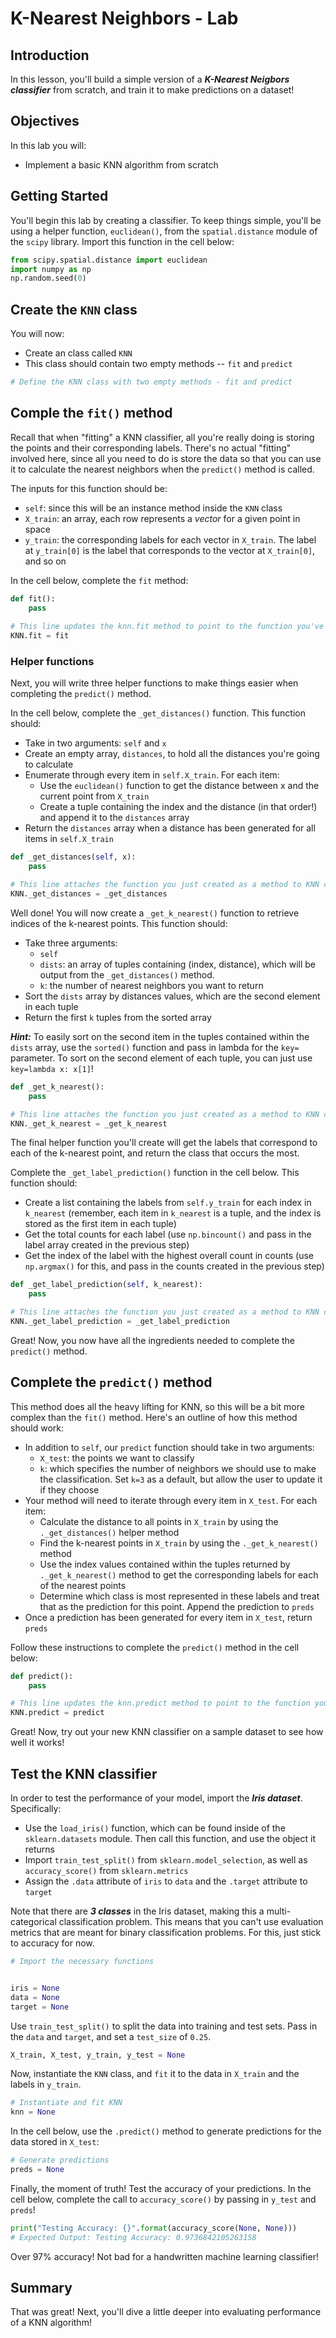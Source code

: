 
# K-Nearest Neighbors - Lab

## Introduction

In this lesson, you'll build a simple version of a **_K-Nearest Neigbors classifier_** from scratch, and train it to make predictions on a dataset!

## Objectives

In this lab you will: 

* Implement a basic KNN algorithm from scratch

## Getting Started

You'll begin this lab by creating a classifier. To keep things simple, you'll be using a helper function, `euclidean()`, from the `spatial.distance` module of the `scipy` library. Import this function in the cell below:


```python
from scipy.spatial.distance import euclidean
import numpy as np
np.random.seed(0)
```

## Create the `KNN` class

You will now: 

* Create an class called `KNN` 
* This class should contain two empty methods -- `fit` and `predict` 


```python
# Define the KNN class with two empty methods - fit and predict

```

## Comple the `fit()` method

Recall that when "fitting" a KNN classifier, all you're really doing is storing the points and their corresponding labels. There's no actual "fitting" involved here, since all you need to do is store the data so that you can use it to calculate the nearest neighbors when the `predict()` method is called.

The inputs for this function should be:

* `self`: since this will be an instance method inside the `KNN` class 
* `X_train`: an array, each row represents a _vector_ for a given point in space  
* `y_train`: the corresponding labels for each vector in `X_train`. The label at `y_train[0]` is the label that corresponds to the vector at `X_train[0]`, and so on  

In the cell below, complete the `fit` method:  


```python
def fit():
    pass
    
# This line updates the knn.fit method to point to the function you've just written
KNN.fit = fit
```

### Helper functions

Next, you will write three helper functions to make things easier when completing the `predict()` method. 

In the cell below, complete the `_get_distances()` function. This function should:

* Take in two arguments: `self` and `x`
* Create an empty array, `distances`, to hold all the distances you're going to calculate
* Enumerate through every item in `self.X_train`. For each item: 
    * Use the `euclidean()` function to get the distance between x and the current point from `X_train` 
    * Create a tuple containing the index and the distance (in that order!) and append it to the `distances` array 
* Return the `distances` array when a distance has been generated for all items in `self.X_train` 


```python
def _get_distances(self, x):
    pass

# This line attaches the function you just created as a method to KNN class 
KNN._get_distances = _get_distances
```

Well done! You will now create a `_get_k_nearest()` function to retrieve indices of the k-nearest points. This function should:

* Take three arguments:
    * `self`
    * `dists`: an array of tuples containing (index, distance), which will be output from the `_get_distances()` method. 
    * `k`: the number of nearest neighbors you want to return
* Sort the `dists` array by distances values, which are the second element in each tuple
* Return the first `k` tuples from the sorted array 

**_Hint:_** To easily sort on the second item in the tuples contained within the `dists` array, use the `sorted()` function and pass in lambda for the `key=` parameter. To sort on the second element of each tuple, you can just use `key=lambda x: x[1]`!


```python
def _get_k_nearest():
    pass

# This line attaches the function you just created as a method to KNN class 
KNN._get_k_nearest = _get_k_nearest
```

The final helper function you'll create will get the labels that correspond to each of the k-nearest point, and return the class that occurs the most. 

Complete the `_get_label_prediction()` function in the cell below. This function should:

* Create a list containing the labels from `self.y_train` for each index in `k_nearest` (remember, each item in `k_nearest` is a tuple, and the index is stored as the first item in each tuple)
* Get the total counts for each label (use `np.bincount()` and pass in the label array created in the previous step)
* Get the index of the label with the highest overall count in counts (use `np.argmax()` for this, and pass in the counts created in the previous step) 


```python
def _get_label_prediction(self, k_nearest):
    pass

# This line attaches the function you just created as a method to KNN class
KNN._get_label_prediction = _get_label_prediction
```

Great! Now, you now have all the ingredients needed to complete the `predict()` method.

## Complete the `predict()` method

This method does all the heavy lifting for KNN, so this will be a bit more complex than the `fit()` method. Here's an outline of how this method should work:

* In addition to `self`, our `predict` function should take in two arguments: 
    * `X_test`: the points we want to classify
    * `k`: which specifies the number of neighbors we should use to make the classification.  Set `k=3` as a default, but allow the user to update it if they choose 
* Your method will need to iterate through every item in `X_test`. For each item:
    * Calculate the distance to all points in `X_train` by using the `._get_distances()` helper method 
    * Find the k-nearest points in `X_train` by using the `._get_k_nearest()` method 
    * Use the index values contained within the tuples returned by `._get_k_nearest()` method to get the corresponding labels for each of the nearest points  
    * Determine which class is most represented in these labels and treat that as the prediction for this point. Append the prediction to `preds` 
* Once a prediction has been generated for every item in `X_test`, return `preds`

Follow these instructions to complete the `predict()` method in the cell below: 


```python
def predict():
    pass

# This line updates the knn.predict method to point to the function you've just written
KNN.predict = predict
```

Great! Now, try out your new KNN classifier on a sample dataset to see how well it works!

## Test the KNN classifier

In order to test the performance of your model, import the **_Iris dataset_**. Specifically: 

- Use the `load_iris()` function, which can be found inside of the `sklearn.datasets` module. Then call this function, and use the object it returns 
- Import `train_test_split()` from `sklearn.model_selection`, as well as `accuracy_score()` from `sklearn.metrics` 
- Assign the `.data` attribute of `iris` to `data` and the `.target` attribute to `target` 

Note that there are **_3 classes_** in the Iris dataset, making this a multi-categorical classification problem. This means that you can't use evaluation metrics that are meant for binary classification problems. For this, just stick to accuracy for now. 


```python
# Import the necessary functions


iris = None
data = None
target = None
```

Use `train_test_split()` to split the data into training and test sets. Pass in the `data` and `target`, and set a `test_size` of `0.25`. 


```python
X_train, X_test, y_train, y_test = None
```

Now, instantiate the `KNN` class, and `fit` it to the data in `X_train` and the labels in `y_train`.


```python
# Instantiate and fit KNN
knn = None

```

In the cell below, use the `.predict()` method to generate predictions for the data stored in `X_test`: 


```python
# Generate predictions
preds = None
```

Finally, the moment of truth! Test the accuracy of your predictions. In the cell below, complete the call to `accuracy_score()` by passing in `y_test` and `preds`! 


```python
print("Testing Accuracy: {}".format(accuracy_score(None, None)))
# Expected Output: Testing Accuracy: 0.9736842105263158
```

Over 97% accuracy! Not bad for a handwritten machine learning classifier!

## Summary

That was great! Next, you'll dive a little deeper into evaluating performance of a KNN algorithm!
